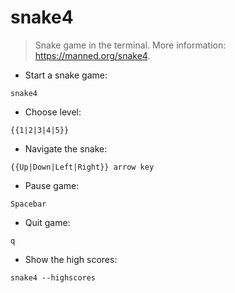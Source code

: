 # snake4

> Snake game in the terminal.
> More information: <https://manned.org/snake4>.

- Start a snake game:

`snake4`

- Choose level:

`{{1|2|3|4|5}}`

- Navigate the snake:

`{{Up|Down|Left|Right}} arrow key`

- Pause game:

`Spacebar`

- Quit game:

`q`

- Show the high scores:

`snake4 --highscores`
